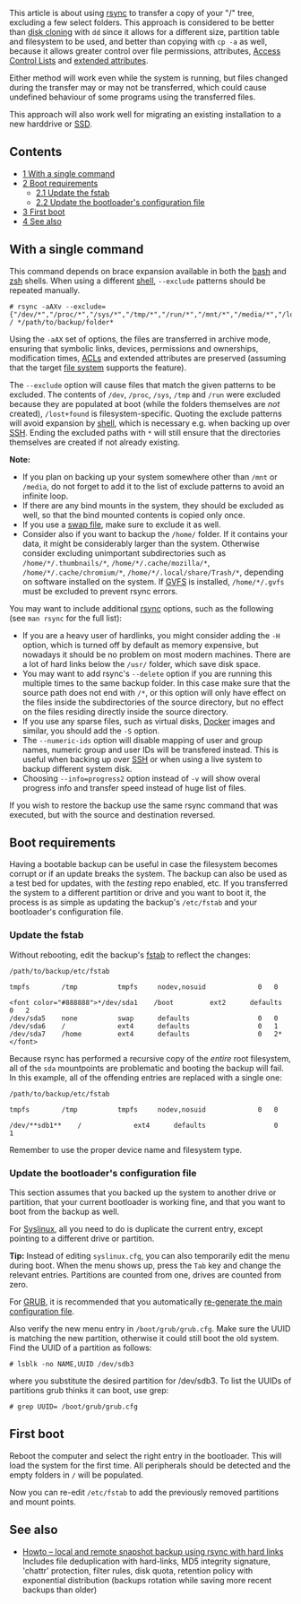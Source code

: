 This article is about using [rsync](/index.php/Rsync "Rsync") to transfer a copy of your "/" tree, excluding a few select folders. This approach is considered to be better than [disk cloning](/index.php/Disk_cloning "Disk cloning") with `dd` since it allows for a different size, partition table and filesystem to be used, and better than copying with `cp -a` as well, because it allows greater control over file permissions, attributes, [Access Control Lists](/index.php/Access_Control_Lists "Access Control Lists") and [extended attributes](/index.php/Extended_attributes "Extended attributes").

Either method will work even while the system is running, but files changed during the transfer may or may not be transferred, which could cause undefined behaviour of some programs using the transferred files.

This approach will also work well for migrating an existing installation to a new harddrive or [SSD](/index.php/SSD "SSD").

## Contents

*   [1 With a single command](#With_a_single_command)
*   [2 Boot requirements](#Boot_requirements)
    *   [2.1 Update the fstab](#Update_the_fstab)
    *   [2.2 Update the bootloader's configuration file](#Update_the_bootloader.27s_configuration_file)
*   [3 First boot](#First_boot)
*   [4 See also](#See_also)

## With a single command

This command depends on brace expansion available in both the [bash](https://www.gnu.org/software/bash/manual/html_node/Brace-Expansion.html) and [zsh](http://zsh.sourceforge.net/Doc/Release/Expansion.html#Brace-Expansion) shells. When using a different [shell](/index.php/Shell "Shell"), `--exclude` patterns should be repeated manually.

```
# rsync -aAXv --exclude={"/dev/*","/proc/*","/sys/*","/tmp/*","/run/*","/mnt/*","/media/*","/lost+found"} / */path/to/backup/folder*

```

Using the `-aAX` set of options, the files are transferred in archive mode, ensuring that symbolic links, devices, permissions and ownerships, modification times, [ACLs](/index.php/ACL "ACL") and extended attributes are preserved (assuming that the target [file system](/index.php/File_system "File system") supports the feature).

The `--exclude` option will cause files that match the given patterns to be excluded. The contents of `/dev`, `/proc`, `/sys`, `/tmp` and `/run` were excluded because they are populated at boot (while the folders themselves are *not* created), `/lost+found` is filesystem-specific. Quoting the exclude patterns will avoid expansion by [shell](/index.php/Shell "Shell"), which is necessary e.g. when backing up over [SSH](/index.php/SSH "SSH"). Ending the excluded paths with `*` will still ensure that the directories themselves are created if not already existing.

**Note:**

*   If you plan on backing up your system somewhere other than `/mnt` or `/media`, do not forget to add it to the list of exclude patterns to avoid an infinite loop.
*   If there are any bind mounts in the system, they should be excluded as well, so that the bind mounted contents is copied only once.
*   If you use a [swap file](/index.php/Swap_file "Swap file"), make sure to exclude it as well.
*   Consider also if you want to backup the `/home/` folder. If it contains your data, it might be considerably larger than the system. Otherwise consider excluding unimportant subdirectories such as `/home/*/.thumbnails/*`, `/home/*/.cache/mozilla/*`, `/home/*/.cache/chromium/*`, `/home/*/.local/share/Trash/*`, depending on software installed on the system. If [GVFS](/index.php/GVFS "GVFS") is installed, `/home/*/.gvfs` must be excluded to prevent rsync errors.

You may want to include additional [rsync](/index.php/Rsync "Rsync") options, such as the following (see `man rsync` for the full list):

*   If you are a heavy user of hardlinks, you might consider adding the `-H` option, which is turned off by default as memory expensive, but nowadays it should be no problem on most modern machines. There are a lot of hard links below the `/usr/` folder, which save disk space.
*   You may want to add rsync's `--delete` option if you are running this multiple times to the same backup folder. In this case make sure that the source path does not end with `/*`, or this option will only have effect on the files inside the subdirectories of the source directory, but no effect on the files residing directly inside the source directory.
*   If you use any sparse files, such as virtual disks, [Docker](/index.php/Docker "Docker") images and similar, you should add the `-S` option.
*   The `--numeric-ids` option will disable mapping of user and group names, numeric group and user IDs will be transfered instead. This is useful when backing up over [SSH](/index.php/SSH "SSH") or when using a live system to backup different system disk.
*   Choosing `--info=progress2` option instead of `-v` will show overal progress info and transfer speed instead of huge list of files.

If you wish to restore the backup use the same rsync command that was executed, but with the source and destination reversed.

## Boot requirements

Having a bootable backup can be useful in case the filesystem becomes corrupt or if an update breaks the system. The backup can also be used as a test bed for updates, with the *testing* repo enabled, etc. If you transferred the system to a different partition or drive and you want to boot it, the process is as simple as updating the backup's `/etc/fstab` and your bootloader's configuration file.

### Update the fstab

Without rebooting, edit the backup's [fstab](/index.php/Fstab "Fstab") to reflect the changes:

 `/path/to/backup/etc/fstab` 
```
tmpfs        /tmp          tmpfs     nodev,nosuid             0   0

<font color="#888888">*/dev/sda1    /boot         ext2      defaults                 0   2
/dev/sda5    none          swap      defaults                 0   0
/dev/sda6    /             ext4      defaults                 0   1
/dev/sda7    /home         ext4      defaults                 0   2*</font>
```

Because rsync has performed a recursive copy of the *entire* root filesystem, all of the `sda` mountpoints are problematic and booting the backup will fail. In this example, all of the offending entries are replaced with a single one:

 `/path/to/backup/etc/fstab` 
```
tmpfs        /tmp          tmpfs     nodev,nosuid             0   0

/dev/**sdb1**    /             ext4      defaults                 0   1
```

Remember to use the proper device name and filesystem type.

### Update the bootloader's configuration file

This section assumes that you backed up the system to another drive or partition, that your current bootloader is working fine, and that you want to boot from the backup as well.

For [Syslinux](/index.php/Syslinux "Syslinux"), all you need to do is duplicate the current entry, except pointing to a different drive or partition.

**Tip:** Instead of editing `syslinux.cfg`, you can also temporarily edit the menu during boot. When the menu shows up, press the `Tab` key and change the relevant entries. Partitions are counted from one, drives are counted from zero.

For [GRUB](/index.php/GRUB "GRUB"), it is recommended that you automatically [re-generate the main configuration file](/index.php/GRUB#Generate_the_main_configuration_file "GRUB").

Also verify the new menu entry in `/boot/grub/grub.cfg`. Make sure the UUID is matching the new partition, otherwise it could still boot the old system. Find the UUID of a partition as follows:

```
# lsblk -no NAME,UUID /dev/sdb3

```

where you substitute the desired partition for /dev/sdb3\. To list the UUIDs of partitions grub thinks it can boot, use grep:

```
# grep UUID= /boot/grub/grub.cfg

```

## First boot

Reboot the computer and select the right entry in the bootloader. This will load the system for the first time. All peripherals should be detected and the empty folders in `/` will be populated.

Now you can re-edit `/etc/fstab` to add the previously removed partitions and mount points.

## See also

*   [Howto – local and remote snapshot backup using rsync with hard links](http://blog.pointsoftware.ch/index.php/howto-local-and-remote-snapshot-backup-using-rsync-with-hard-links/) Includes file deduplication with hard-links, MD5 integrity signature, 'chattr' protection, filter rules, disk quota, retention policy with exponential distribution (backups rotation while saving more recent backups than older)